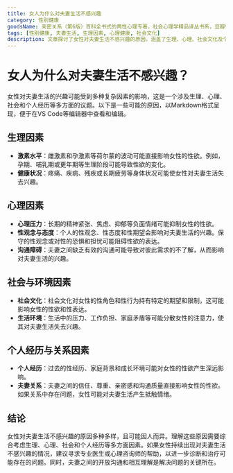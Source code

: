 ```yaml
---
title: 女人为什么对夫妻生活不感兴趣
category: 性别健康
goodsName: 亲密关系（第6版）百科全书式的两性心理专著，社会心理学精品译丛书系，豆瓣9.3分，津巴多和彭凯平专文推荐
tags: [性别健康, 夫妻生活, 生理因素, 心理健康, 社会文化]
description: 文章探讨了女性对夫妻生活不感兴趣的原因，涵盖了生理、心理、社会文化及个人经历等多方面因素，强调通过综合分析和专业帮助来解决问题，并指出夫妻间的开放沟通和相互理解是关键。
---
```

# 女人为什么对夫妻生活不感兴趣？

女性对夫妻生活的兴趣可能受到多种复杂因素的影响，这是一个涉及生理、心理、社会和个人经历等多方面的议题。以下是一些可能的原因，以Markdown格式呈现，便于在VS Code等编辑器中查看和编辑。

## 生理因素

- **激素水平**：雌激素和孕激素等荷尔蒙的波动可能直接影响女性的性欲。例如，孕期、哺乳期或更年期等生理阶段可能导致性欲的变化。
- **健康状况**：疼痛、疾病、残疾或长期疲劳等身体状况可能使女性对夫妻生活失去兴趣。

## 心理因素

- **心理压力**：长期的精神紧张、焦虑、抑郁等负面情绪可能抑制女性的性欲。
- **性观念与态度**：个人的性观念、性态度和性期望会影响对夫妻生活的兴趣。保守的性观念或对性的恐惧和担忧可能阻碍性欲的表达。
- **沟通障碍**：夫妻之间缺乏有效的沟通可能导致对彼此需求的不了解，从而影响对夫妻生活的兴趣。

## 社会与环境因素

- **社会文化**：社会文化对女性的性角色和性行为持有特定的期望和限制，这可能影响女性的性欲和性表达。
- **生活环境**：生活中的压力、工作负担、家庭矛盾等可能分散女性的注意力，使其对夫妻生活失去兴趣。

## 个人经历与关系因素

- **个人经历**：过去的性经历、家庭背景和成长环境可能对女性的性欲产生深远影响。
- **夫妻关系**：夫妻之间的信任、尊重、亲密感和沟通质量直接影响女性的性欲。如果关系中存在问题，女性可能对夫妻生活产生抵触情绪。

## 结论

女性对夫妻生活不感兴趣的原因多种多样，且可能因人而异。理解这些原因需要综合考虑生理、心理、社会和个人经历等多方面因素。如果女性持续出现对夫妻生活不感兴趣的情况，建议寻求专业医生或心理咨询师的帮助，以进一步诊断和治疗可能存在的问题。同时，夫妻之间的开放沟通和相互理解是解决问题的关键所在。